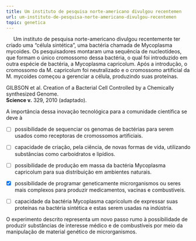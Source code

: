 ```yaml
---
title: Um instituto de pesquisa norte-americano divulgou recentemen
url: um-instituto-de-pesquisa-norte-americano-divulgou-recentemen
topic: genetica
---
```



     Um instituto de pesquisa norte-americano divulgou recentemente ter criado uma “célula sintética”, uma bactéria chamada de Mycoplasma mycoides. Os pesquisadores montaram uma sequência de nucleotídeos, que formam o único cromossomo dessa bactéria, o qual foi introduzido em outra espécie de bactéria, a Mycoplasma capricolum. Após a introdução, o cromossomo da M. capricolum foi neutralizado e o cromossomo artificial da M. mycoides começou a gerenciar a célula, produzindo suas proteínas.

GILBSON et al. Creation of a Bacterial Cell Controlled by a Chemically synthesized Genome.\
**Science v.** 329, 2010 (adaptado).

A importância dessa inovação tecnológica para a comunidade científica se deve à



- [ ] possibilidade de sequenciar os genomas de bactérias para serem usados como receptoras de cromossomos artificiais.
- [ ] capacidade de criação, pela ciência, de novas formas de vida, utilizando substâncias como carboidratos e lipídios.
- [ ] possibilidade de produção em massa da bactéria Mycoplasma capricolum para sua distribuição em ambientes naturais.
- [x] possibilidade de programar geneticamente microrganismos ou seres mais complexos para produzir medicamentos, vacinas e combustíveis.
- [ ] capacidade da bactéria Mycoplasma capricolum de expressar suas proteínas na bactéria sintética e estas serem usadas na indústria.


O experimento descrito representa um novo passo rumo à possibilidade de produzir substâncias de interesse médico e de combustíveis por meio da manipulação de material genético de microrganismos.
